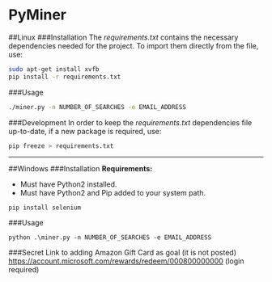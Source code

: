 # PyMiner

##Linux
###Installation
The *requirements.txt* contains the necessary dependencies needed for the project.
To import them directly from the file, use:
```bash
sudo apt-get install xvfb
pip install -r requirements.txt
```

###Usage
```bash
./miner.py -n NUMBER_OF_SEARCHES -e EMAIL_ADDRESS
```

###Development
In order to keep the *requirements.txt* dependencies file up-to-date, if a new package is required, use:
```bash
pip freeze > requirements.txt
```
-------------------

##Windows
###Installation
**Requirements:**
- Must have Python2 installed.
- Must have Python2 and Pip added to your system path.
```
pip install selenium
```

###Usage
```
python .\miner.py -n NUMBER_OF_SEARCHES -e EMAIL_ADDRESS
```

###Secret Link to adding Amazon Gift Card as goal (it is not posted)
https://account.microsoft.com/rewards/redeem/000800000000 (login required)
